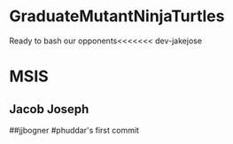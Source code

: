# GraduateMutantNinjaTurtles
Ready to bash our opponents<<<<<<< dev-jakejose
# MSIS

## Jacob Joseph
##jjbogner
#phuddar's first commit
